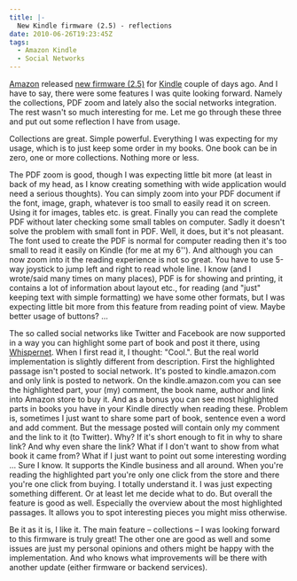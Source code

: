 ```yaml
---
title: |-
  New Kindle firmware (2.5) - reflections
date: 2010-06-26T19:23:45Z
tags:
  - Amazon Kindle
  - Social Networks
---
```

[Amazon][1] released [new firmware (2.5)][2] for [Kindle][3] couple of days ago. And I have to say, there were some features I was quite looking forward. Namely the collections, PDF zoom and lately also the social networks integration. The rest wasn't so much interesting for me. Let me go through these three and put out some reflection I have from usage.

Collections are great. Simple powerful. Everything I was expecting for my usage, which is to just keep some order in my books. One book can be in zero, one or more collections. Nothing more or less.

The PDF zoom is good, though I was expecting little bit more (at least in back of my head, as I know creating something with wide application would need a serious thoughts). You can simply zoom into your PDF document if the font, image, graph, whatever is too small to easily read it on screen. Using it for images, tables etc. is great. Finally you can read the complete PDF without later checking some small tables on computer. Sadly it doesn't solve the problem with small font in PDF. Well, it does, but it's not pleasant. The font used to create the PDF is normal for computer reading then it's too small to read it easily on Kindle (for me at my 6''). And although you can now zoom into it the reading experience is not so great. You have to use 5-way joystick to jump left and right to read whole line. I know (and I wrote/said many times on many places), PDF is for showing and printing, it contains a lot of information about layout etc., for reading (and "just" keeping text with simple formatting) we have some other formats, but I was expecting little bit more from this feature from reading point of view. Maybe better usage of buttons? ...

The so called social networks like Twitter and Facebook are now supported in a way you can highlight some part of book and post it there, using [Whispernet][4]. When I first read it, I thought: "Cool.". But the real world implementation is slightly different from description. First the highlighted passage isn't posted to social network. It's posted to kindle.amazon.com and only link is posted to network. On the kindle.amazon.com you can see the highlighted part, your (my) comment, the book name, author and link into Amazon store to buy it. And as a bonus you can see most highlighted parts in books you have in your Kindle directly when reading these. Problem is, sometimes I just want to share some part of book, sentence even a word and add comment. But the message posted will contain only my comment and the link to it (to Twitter). Why? If it's short enough to fit in why to share link? And why even share the link? What if I don't want to show from what book it came from? What if I just want to point out some interesting wording ... Sure I know. It supports the Kindle business and all around. When you're reading the highlighted part you're only one click from the store and there you're one click from buying. I totally understand it. I was just expecting something different. Or at least let me decide what to do. But overall the feature is good as well. Especially the overview about the most highlighted passages. It allows you to spot interesting pieces you might miss otherwise.

Be it as it is, I like it. The main feature – collections – I was looking forward to this firmware is truly great! The other one are good as well and some issues are just my personal opinions and others might be happy with the implementation. And who knows what improvements will be there with another update (either firmware or backend services).

[1]: http://www.amazon.com
[2]: http://www.amazon.com/gp/help/customer/display.html?nodeId=200324680
[3]: http://www.kindle.com
[4]: http://www.amazon.com/gp/help/customer/display.html/?nodeId=200375890